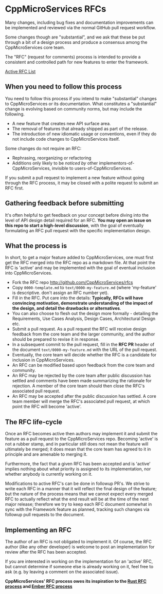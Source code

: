 # CppMicroServices RFCs

Many changes, including bug fixes and documentation improvements can be
implemented and reviewed via the normal GitHub pull request workflow.

Some changes though are "substantial", and we ask that these be put
through a bit of a design process and produce a consensus among the
CppMicroServices core team.

The "RFC" (request for comments) process is intended to provide a
consistent and controlled path for new features to enter the framework.

[Active RFC List](https://github.com/CppMicroServices/rfcs/pulls)

## When you need to follow this process

You need to follow this process if you intend to make "substantial"
changes to CppMicroServices or its documentation. What constitutes a
"substantial" change is evolving based on community norms, but may
include the following.

   - A new feature that creates new API surface area.
   - The removal of features that already shipped as part of the release.
   - The introduction of new idiomatic usage or conventions, even if they
     do not include code changes to CppMicroServices itself.

Some changes do not require an RFC:

   - Rephrasing, reorganizing or refactoring
   - Additions only likely to be _noticed by_ other implementors-of-CppMicroServices,
invisible to users-of-CppMicroServices.

If you submit a pull request to implement a new feature without going
through the RFC process, it may be closed with a polite request to
submit an RFC first.

## Gathering feedback before submitting

It's often helpful to get feedback on your concept before diving into the
level of API design detail required for an RFC. **You may open an
issue on this repo to start a high-level discussion**, with the goal of
eventually formulating an RFC pull request with the specific implementation
design.

## What the process is

In short, to get a major feature added to CppMicroServices, one must first get the
RFC merged into the RFC repo as a markdown file. At that point the RFC
is 'active' and may be implemented with the goal of eventual inclusion
into CppMicroServices.

* Fork the RFC repo http://github.com/CppMicroServices/rfcs
* Copy `0000-template.md` to `text/0000-my-feature.md` (where
'my-feature' is descriptive. don't assign an RFC number yet).
* Fill in the RFC. Put care into the details: **Typically, RFCs will have
convincing motivation, demonstrate understanding of the impact of the design,
and detail the drawbacks or alternatives**.
* You can also choose to flesh out the design more formally - detailing the
Requirements, Use Cases Analysis, Design Cases, Architectural Design etc.
* Submit a pull request. As a pull request the RFC will receive design
feedback from the core team and the larger community, and the author should
be prepared to revise it in response.
* In a subsequent commit to the pull request, fill in the **RFC PR** header
of the document `text/0000-my-feature.md` with the URL of the pull request.
* Eventually, the core team will decide whether the RFC is a candidate
for inclusion in CppMicroServices.
* An RFC can be modified based upon feedback from the core team and community.
* An RFC may be rejected by the core team after public discussion has settled
and comments have been made summarizing the rationale for rejection. A member of
the core team should then close the RFC's associated pull request.
* An RFC may be accepted after the public discussion has settled. A core team
member will merge the RFC's associated pull request, at which point the RFC will
become 'active'.

## The RFC life-cycle

Once an RFC becomes active then authors may implement it and submit the
feature as a pull request to the CppMicroServices repo. Becoming 'active'
is not a rubber stamp, and in particular still does not mean the feature will
ultimately be merged; it does mean that the core team has agreed to it in
principle and are amenable to merging it.

Furthermore, the fact that a given RFC has been accepted and is
'active' implies nothing about what priority is assigned to its
implementation, nor whether anybody is currently working on it.

Modifications to active RFC's can be done in followup PR's. We strive
to write each RFC in a manner that it will reflect the final design of
the feature; but the nature of the process means that we cannot expect
every merged RFC to actually reflect what the end result will be at
the time of the next major release; therefore we try to keep each RFC
document somewhat in sync with the Framework feature as planned,
tracking such changes via followup pull requests to the document.

## Implementing an RFC

The author of an RFC is not obligated to implement it. Of course, the
RFC author (like any other developer) is welcome to post an
implementation for review after the RFC has been accepted.

If you are interested in working on the implementation for an 'active'
RFC, but cannot determine if someone else is already working on it,
feel free to ask (e.g. by leaving a comment on the associated issue).

**CppMicroServices' RFC process owes its inspiration to the [Rust RFC process] and [Ember RFC process]**

[Rust RFC process]: https://github.com/rust-lang/rfcs
[Ember RFC process]: https://github.com/emberjs/rfcs
